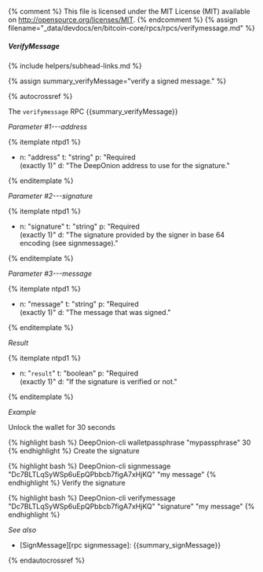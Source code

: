 {% comment %}
This file is licensed under the MIT License (MIT) available on
http://opensource.org/licenses/MIT.
{% endcomment %}
{% assign filename="_data/devdocs/en/bitcoin-core/rpcs/rpcs/verifymessage.md" %}

##### VerifyMessage
{% include helpers/subhead-links.md %}

{% assign summary_verifyMessage="verify a signed message." %}

{% autocrossref %}

The `verifymessage` RPC {{summary_verifyMessage}}

*Parameter #1---address*

{% itemplate ntpd1 %}
- n: "address"
  t: "string"
  p: "Required<br>(exactly 1)"
  d: "The DeepOnion address to use for the signature."

{% enditemplate %}

*Parameter #2---signature*

{% itemplate ntpd1 %}
- n: "signature"
  t: "string"
  p: "Required<br>(exactly 1)"
  d: "The signature provided by the signer in base 64 encoding (see signmessage)."

{% enditemplate %}

*Parameter #3---message*

{% itemplate ntpd1 %}
- n: "message"
  t: "string"
  p: "Required<br>(exactly 1)"
  d: "The message that was signed."

{% enditemplate %}

*Result*

{% itemplate ntpd1 %}
- n: "`result`"
  t: "boolean"
  p: "Required<br>(exactly 1)"
  d: "If the signature is verified or not."

{% enditemplate %}

*Example*

Unlock the wallet for 30 seconds

{% highlight bash %}
DeepOnion-cli walletpassphrase "mypassphrase" 30
{% endhighlight %}
Create the signature

{% highlight bash %}
DeepOnion-cli signmessage "Dc7BLTLqSyWSp6uEpQPbbcb7figA7xHjKQ" "my message"
{% endhighlight %}
Verify the signature

{% highlight bash %}
DeepOnion-cli verifymessage "Dc7BLTLqSyWSp6uEpQPbbcb7figA7xHjKQ" "signature" "my message"
{% endhighlight %}

*See also*

* [SignMessage][rpc signmessage]: {{summary_signMessage}}

{% endautocrossref %}
